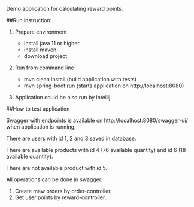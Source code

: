 Demo application for calculating reward points.

##Run instruction:

1. Prepare environment
    - install java 11 or higher
    - install maven
    - download project

2. Run from command line
    - mvn clean install (build application with tests)
    - mvn spring-boot:run (starts application on http://localhost:8080)

3. Application could be also run by intellij.

##How to test application

Swagger with endpoints is available on http://localhost:8080/swagger-ui/ when application is running.

There are users with id 1, 2 and 3 saved in database.

There are available products with id 4 (76 available quantity) and id 6 (18 available quantity).

There are not available product with id 5.

All operations can be done in swagger.

1. Create mew orders by order-controller.
2. Get user points by reward-controller.
